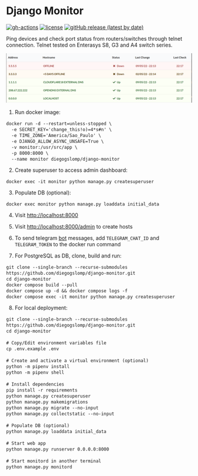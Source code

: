 Django Monitor
==============

[![gh-actions](https://github.com/diegogslomp/django-monitor/actions/workflows/docker-image.yml/badge.svg)](https://github.com/diegogslomp/django-monitor/actions)
[![license](https://img.shields.io/github/license/diegogslomp/django-monitor)](https://github.com/diegogslomp/django-monitor/blob/master/LICENSE)
[![gitHub release (latest by date)](https://img.shields.io/github/v/release/diegogslomp/django-monitor)](https://github.com/diegogslomp/django-monitor/releases)

Ping devices and check port status from routers/switches through telnet
connection. Telnet tested on Enterasys S8, G3 and A4 switch series.
<p align="center">
<img src="https://raw.githubusercontent.com/diegogslomp/django-monitor/master/docs/_screenshots/hostlist.png" style="max-height: 440px;"/>
</p>

1. Run docker image:
  ```
  docker run -d --restart=unless-stopped \
    -e SECRET_KEY='change_this!o)=4*s#n' \
    -e TIME_ZONE='America/Sao_Paulo' \
    -e DJANGO_ALLOW_ASYNC_UNSAFE=True \
    -v monitor:/usr/src/app \
    -p 8000:8000 \
    --name monitor diegogslomp/django-monitor
  ```
2. Create superuser to access admin dashboard:
  ```
  docker exec -it monitor python manage.py createsuperuser
  ```
3. Populate DB (optional):
  ```
  docker exec monitor python manage.py loaddata initial_data
  ```
4.  Visit <http://localhost:8000>

5.  Visit <http://localhost:8000/admin> to create hosts

6.  To send telegram [bot](https://core.telegram.org/bots) messages, add `TELEGRAM_CHAT_ID` and `TELEGRAM_TOKEN` to the docker run command

7.  For PostgreSQL as DB, clone, build and run:
  ```
  git clone --single-branch --recurse-submodules https://github.com/diegogslomp/django-monitor.git
  cd django-monitor
  docker compose build --pull
  docker compose up -d && docker compose logs -f
  docker compose exec -it monitor python manage.py createsuperuser
  ```
8. For local deployment:
  ```
  git clone --single-branch --recurse-submodules https://github.com/diegogslomp/django-monitor.git
  cd django-monitor

  # Copy/Edit environment variables file
  cp .env.example .env

  # Create and activate a virtual environment (optional)
  python -m pipenv install
  python -m pipenv shell

  # Install dependencies
  pip install -r requirements
  python manage.py createsuperuser
  python manage.py makemigrations
  python manage.py migrate --no-input
  python manage.py collectstatic --no-input

  # Populate DB (optional)
  python manage.py loaddata initial_data

  # Start web app
  python manage.py runserver 0.0.0.0:8000

  # Start monitord in another terminal
  python manage.py monitord
  ```
